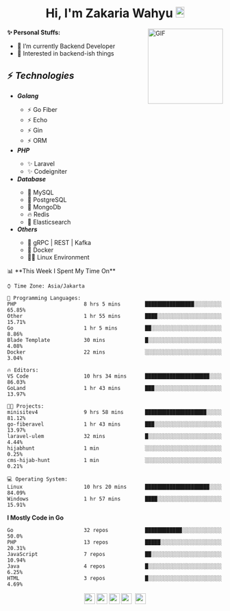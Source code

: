 <h1 align="center">Hi, I'm Zakaria Wahyu <img src="https://github.com/TheDudeThatCode/TheDudeThatCode/blob/master/Assets/Hi.gif" width="20px" height="25px"></h1>

<img align="right" alt="GIF" height="175px" src="https://www.nayakapratama.co.id/wp-content/uploads/2019/07/Website-Maintenance.gif" />

**✨ Personal Stuffs:**
- 🔭 I’m currently Backend Developer
- 🌱 Interested in backend-ish things

<h2>⚡ <i>Technologies</i></h2>
<ul>
<li><strong><i>Golang</i></strong></li>
  <ul>
    <li>⚡ Go Fiber</li>
    <li>⚡ Echo</li>
    <li>⚡ Gin</li>
    <li>⚡ ORM</li>
  </ul>
<li><strong><i>PHP</i></strong></li>
  <ul>
    <li>✨ Laravel</li>
    <li>✨ Codeigniter</li>
  </ul>
<li><strong><i>Database</i></strong></li>
  <ul>
    <li>🐬 MySQL</li>
    <li>🐘 PostgreSQL</li>
    <li>🍃 MongoDb</li>
    <li>🔥 Redis</li>
    <li>🔎 Elasticsearch</li>
  </ul>
  <li><strong><i>Others</i></strong></li>
  <ul>
    <li>💫 gRPC | REST | Kafka</li>
    <li>🐳 Docker</li>
    <li>👨‍💻 Linux Environment</li>
  </ul>
</ul>
<!--START_SECTION:waka-->
📊 **This Week I Spent My Time On** 

```text
⌚︎ Time Zone: Asia/Jakarta

💬 Programming Languages: 
PHP                      8 hrs 5 mins        ████████████████░░░░░░░░░   65.85% 
Other                    1 hr 55 mins        ████░░░░░░░░░░░░░░░░░░░░░   15.71% 
Go                       1 hr 5 mins         ██░░░░░░░░░░░░░░░░░░░░░░░   8.86% 
Blade Template           30 mins             █░░░░░░░░░░░░░░░░░░░░░░░░   4.08% 
Docker                   22 mins             ░░░░░░░░░░░░░░░░░░░░░░░░░   3.04%

🔥 Editors: 
VS Code                  10 hrs 34 mins      █████████████████████░░░░   86.03% 
GoLand                   1 hr 43 mins        ███░░░░░░░░░░░░░░░░░░░░░░   13.97%

🐱‍💻 Projects: 
minisitev4               9 hrs 58 mins       ████████████████████░░░░░   81.12% 
go-fiberavel             1 hr 43 mins        ███░░░░░░░░░░░░░░░░░░░░░░   13.97% 
laravel-ulem             32 mins             █░░░░░░░░░░░░░░░░░░░░░░░░   4.44% 
hijabhunt                1 min               ░░░░░░░░░░░░░░░░░░░░░░░░░   0.25% 
cms-hijab-hunt           1 min               ░░░░░░░░░░░░░░░░░░░░░░░░░   0.21%

💻 Operating System: 
Linux                    10 hrs 20 mins      █████████████████████░░░░   84.09% 
Windows                  1 hr 57 mins        ████░░░░░░░░░░░░░░░░░░░░░   15.91%

```

**I Mostly Code in Go** 

```text
Go                       32 repos            ████████████░░░░░░░░░░░░░   50.0% 
PHP                      13 repos            █████░░░░░░░░░░░░░░░░░░░░   20.31% 
JavaScript               7 repos             ██░░░░░░░░░░░░░░░░░░░░░░░   10.94% 
Java                     4 repos             █░░░░░░░░░░░░░░░░░░░░░░░░   6.25% 
HTML                     3 repos             █░░░░░░░░░░░░░░░░░░░░░░░░   4.69%

```



<!--END_SECTION:waka-->

<p align="center">
<a href="https://www.linkedin.com/in/zakariawahyu" target="_blank"><img src="https://img.shields.io/badge/linkedin-%230077B5.svg?&style=for-the-badge&logo=linkedin&logoColor=white" height=25></a>
<a href="https://medium.com/@zakariawahyu" target="_blank"><img src="https://img.shields.io/badge/Medium-12100E?style=for-the-badge&logo=medium&logoColor=white" height=25></a>
<a href="https://medium.com/@zakariawahyu" target="_blank"><img src="https://img.shields.io/badge/Portfolio-2300843e?style=for-the-badge&logo=About.me&logoColor=white" height=25></a>
<a href="https://www.twitter.com/_zakariawahyu" target="_blank"><img src="https://img.shields.io/badge/twitter-%231DA1F2.svg?&style=for-the-badge&logo=twitter&logoColor=white" height=25></a> 
<a href="https://www.instagram.com/_zakariawahyu" target="_blank"><img src="https://img.shields.io/badge/instagram-%23E4405F.svg?&style=for-the-badge&logo=instagram&logoColor=white" height=25></a>
